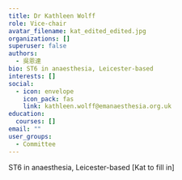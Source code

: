 ```yaml
---
title: Dr Kathleen Wolff
role: Vice-chair
avatar_filename: kat_edited_edited.jpg
organizations: []
superuser: false
authors:
  - 吳恩達
bio: ST6 in anaesthesia, Leicester-based
interests: []
social:
  - icon: envelope
    icon_pack: fas
    link: kathleen.wolff@emanaesthesia.org.uk
education:
  courses: []
email: ""
user_groups:
  - Committee
---
```

ST6 in anaesthesia, Leicester-based \[Kat to fill in]